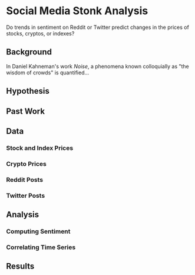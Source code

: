 # Social Media Stonk Analysis
Do trends in sentiment on Reddit or Twitter predict changes in the prices of stocks, cryptos, or indexes?

## Background
In Daniel Kahneman's work _Noise_, a phenomena known colloquially as "the wisdom of crowds" is quantified...

## Hypothesis

## Past Work

## Data
### Stock and Index Prices

### Crypto Prices

### Reddit Posts

### Twitter Posts

## Analysis
### Computing Sentiment

### Correlating Time Series

## Results

